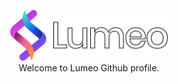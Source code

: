 <p align="center">
  <img src="https://raw.githubusercontent.com/LumeoLang/Logo/master/logo%200103.png" width="50%" height="50%"/>
  <br>
  Welcome to Lumeo Github profile.
</p>

